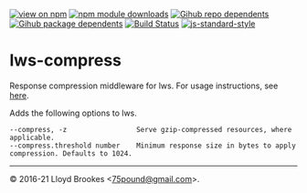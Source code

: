 [![view on npm](https://badgen.net/npm/v/lws-compress)](https://www.npmjs.org/package/lws-compress)
[![npm module downloads](https://badgen.net/npm/dt/lws-compress)](https://www.npmjs.org/package/lws-compress)
[![Gihub repo dependents](https://badgen.net/github/dependents-repo/lwsjs/compress)](https://github.com/lwsjs/compress/network/dependents?dependent_type=REPOSITORY)
[![Gihub package dependents](https://badgen.net/github/dependents-pkg/lwsjs/compress)](https://github.com/lwsjs/compress/network/dependents?dependent_type=PACKAGE)
[![Build Status](https://travis-ci.org/lwsjs/compress.svg?branch=master)](https://travis-ci.org/lwsjs/compress)
[![js-standard-style](https://img.shields.io/badge/code%20style-standard-brightgreen.svg)](https://github.com/feross/standard)

# lws-compress

Response compression middleware for lws. For usage instructions, see [here](https://github.com/lwsjs/local-web-server/wiki/How-to-use-response-compression).

Adds the following options to lws.

```
--compress, -z                 Serve gzip-compressed resources, where applicable.
--compress.threshold number    Minimum response size in bytes to apply compression. Defaults to 1024.
```

* * *

&copy; 2016-21 Lloyd Brookes \<75pound@gmail.com\>.
